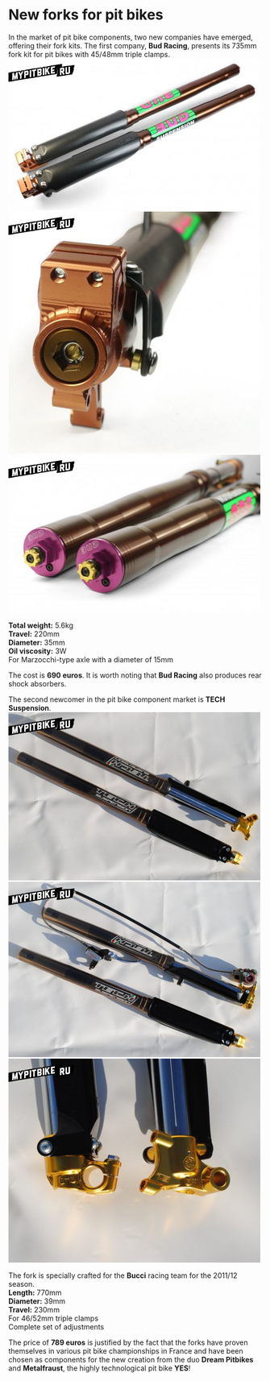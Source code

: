 # New forks for pit bikes

In the market of pit bike components, two new companies have emerged, offering their fork kits. The first company, **Bud Racing**, presents its 735mm fork kit for pit bikes with 45/48mm triple clamps.  
![bud racing](../../../static/img/127e32.jpg)  
![bud racing](../../../static/img/1fdca6.jpg)  
![bud racing](../../../static/img/bf6bbc.jpg)  

**Total weight:** 5.6kg  
**Travel:** 220mm  
**Diameter:** 35mm  
**Oil viscosity:** 3W  
For Marzocchi-type axle with a diameter of 15mm  

The cost is **690 euros**. It is worth noting that **Bud Racing** also produces rear shock absorbers.

The second newcomer in the pit bike component market is **TECH Suspension**.  
![TECH Suspension](../../../static/img/704077.jpg)  
![TECH Suspension](../../../static/img/02681a.jpg)  
![TECH Suspension](../../../static/img/26e5fa.jpg)  

The fork is specially crafted for the **Bucci** racing team for the 2011/12 season.  
**Length:** 770mm  
**Diameter:** 39mm  
**Travel:** 230mm  
For 46/52mm triple clamps  
Complete set of adjustments  

The price of **789 euros** is justified by the fact that the forks have proven themselves in various pit bike championships in France and have been chosen as components for the new creation from the duo **Dream Pitbikes** and **Metalfraust**, the highly technological pit bike **YES**!
